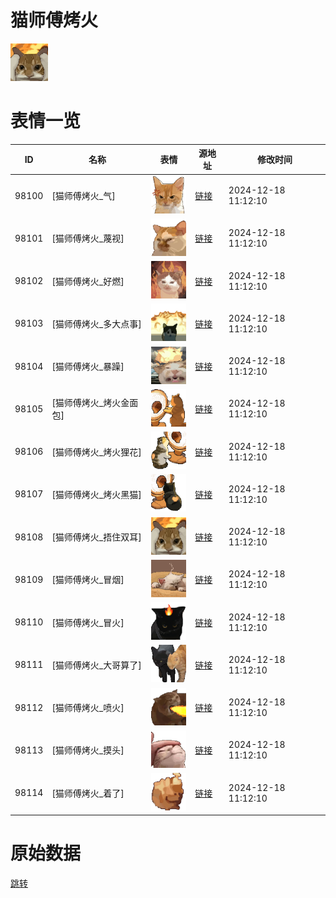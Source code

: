 # 猫师傅烤火

<img src="./cover.png" height="60" alt="cover" />

# 表情一览

|ID|名称|表情|源地址|修改时间|
|----|----|----|----|----|
|98100|[猫师傅烤火_气]|<img src="./pic/098100_%5B猫师傅烤火_气%5D.png" height="60" alt="气"/>|[链接](https://i0.hdslb.com/bfs/garb/be9ddd90aaa642bf1e25691350d9cf9b8839afed.png)|2024-12-18 11:12:10|
|98101|[猫师傅烤火_蔑视]|<img src="./pic/098101_%5B猫师傅烤火_蔑视%5D.png" height="60" alt="蔑视"/>|[链接](https://i0.hdslb.com/bfs/garb/6c2651f104bc6205c90c32a144fabe31f2381fea.png)|2024-12-18 11:12:10|
|98102|[猫师傅烤火_好燃]|<img src="./pic/098102_%5B猫师傅烤火_好燃%5D.png" height="60" alt="好燃"/>|[链接](https://i0.hdslb.com/bfs/garb/a0de7831909e95d82e14ac7f265140b9c93b08a4.png)|2024-12-18 11:12:10|
|98103|[猫师傅烤火_多大点事]|<img src="./pic/098103_%5B猫师傅烤火_多大点事%5D.png" height="60" alt="多大点事"/>|[链接](https://i0.hdslb.com/bfs/garb/73ff76b3fcc247802bbac78e0a09e3b2d64ca418.png)|2024-12-18 11:12:10|
|98104|[猫师傅烤火_暴躁]|<img src="./pic/098104_%5B猫师傅烤火_暴躁%5D.png" height="60" alt="暴躁"/>|[链接](https://i0.hdslb.com/bfs/garb/29108672c36868c4047d7814c44d8d66a1aaef33.png)|2024-12-18 11:12:10|
|98105|[猫师傅烤火_烤火金面包]|<img src="./pic/098105_%5B猫师傅烤火_烤火金面包%5D.png" height="60" alt="烤火金面包"/>|[链接](https://i0.hdslb.com/bfs/garb/b76455eee5302785a37c2aac32d384b10bd7a423.png)|2024-12-18 11:12:10|
|98106|[猫师傅烤火_烤火狸花]|<img src="./pic/098106_%5B猫师傅烤火_烤火狸花%5D.png" height="60" alt="烤火狸花"/>|[链接](https://i0.hdslb.com/bfs/garb/d6db5764b6b67f3713efca3a444e552662ed65bb.png)|2024-12-18 11:12:10|
|98107|[猫师傅烤火_烤火黑猫]|<img src="./pic/098107_%5B猫师傅烤火_烤火黑猫%5D.png" height="60" alt="烤火黑猫"/>|[链接](https://i0.hdslb.com/bfs/garb/00f6a4baa1906c3fe1b2b200851bc6b52db87cbe.png)|2024-12-18 11:12:10|
|98108|[猫师傅烤火_捂住双耳]|<img src="./pic/098108_%5B猫师傅烤火_捂住双耳%5D.png" height="60" alt="捂住双耳"/>|[链接](https://i0.hdslb.com/bfs/garb/498a8c92b621e312b63cc69e63ceb9dc61f284d3.png)|2024-12-18 11:12:10|
|98109|[猫师傅烤火_冒烟]|<img src="./pic/098109_%5B猫师傅烤火_冒烟%5D.png" height="60" alt="冒烟"/>|[链接](https://i0.hdslb.com/bfs/garb/41d0b60197d4b6f7b727482e782af2fbf55444b7.png)|2024-12-18 11:12:10|
|98110|[猫师傅烤火_冒火]|<img src="./pic/098110_%5B猫师傅烤火_冒火%5D.png" height="60" alt="冒火"/>|[链接](https://i0.hdslb.com/bfs/garb/1985193d826c77e3866f2f1a8a6266073d0ddcfe.png)|2024-12-18 11:12:10|
|98111|[猫师傅烤火_大哥算了]|<img src="./pic/098111_%5B猫师傅烤火_大哥算了%5D.png" height="60" alt="大哥算了"/>|[链接](https://i0.hdslb.com/bfs/garb/47d14de174c392c4f2ee2ea24851e9908d5a6715.png)|2024-12-18 11:12:10|
|98112|[猫师傅烤火_喷火]|<img src="./pic/098112_%5B猫师傅烤火_喷火%5D.png" height="60" alt="喷火"/>|[链接](https://i0.hdslb.com/bfs/garb/c8c852771682425d1596fc75d5c4d674a6bbd754.png)|2024-12-18 11:12:10|
|98113|[猫师傅烤火_摸头]|<img src="./pic/098113_%5B猫师傅烤火_摸头%5D.png" height="60" alt="摸头"/>|[链接](https://i0.hdslb.com/bfs/garb/be124ebae5a12996d6fbf9863e0fba0f123b7fcc.png)|2024-12-18 11:12:10|
|98114|[猫师傅烤火_着了]|<img src="./pic/098114_%5B猫师傅烤火_着了%5D.png" height="60" alt="着了"/>|[链接](https://i0.hdslb.com/bfs/garb/7f5e646721fea5eb5676cc9aacc6f5392a09daf8.png)|2024-12-18 11:12:10|

# 原始数据

[跳转](./raw.json)

